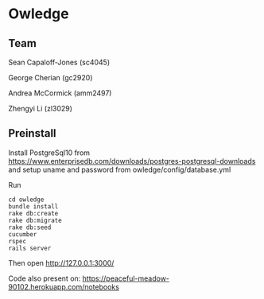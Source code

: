 # Owledge

## Team
Sean Capaloff-Jones (sc4045)

George Cherian (gc2920)

Andrea McCormick (amm2497)

Zhengyi Li (zl3029)


## Preinstall


Install PostgreSql10 from https://www.enterprisedb.com/downloads/postgres-postgresql-downloads and setup uname and password from owledge/config/database.yml

Run
```
cd owledge
bundle install 
rake db:create 
rake db:migrate
rake db:seed
cucumber
rspec
rails server

```
Then open http://127.0.0.1:3000/

Code also present on: https://peaceful-meadow-90102.herokuapp.com/notebooks
